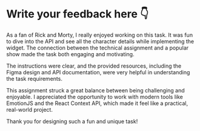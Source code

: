 # Write your feedback here 👇

As a fan of Rick and Morty, I really enjoyed working on this task. It was fun to dive into the API and see all the character details while implementing the widget. The connection between the technical assignment and a popular show made the task both engaging and motivating.

The instructions were clear, and the provided resources, including the Figma design and API documentation, were very helpful in understanding the task requirements.

This assignment struck a great balance between being challenging and enjoyable. I appreciated the opportunity to work with modern tools like EmotionJS and the React Context API, which made it feel like a practical, real-world project.

Thank you for designing such a fun and unique task!
